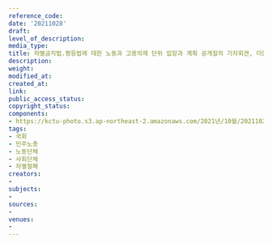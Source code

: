 ```yaml
---
reference_code: 
date: '20211028'
draft: 
level_of_description: 
media_type: 
title: 차별금지법.평등법에 대한 노동과 고용의제 단위 입장과 계획 공개질의 기자회견, 더불어민주당과 국민의힘에 직접 공개질의서 전달
description: 
weight: 
modified_at: 
created_at: 
link: 
public_access_status: 
copyright_status: 
components:
- https://kctu-photo.s3.ap-northeast-2.amazonaws.com/2021년/10월/20211028-차별금지법.평등법에+대한+노동과+고용의제+단위+입장과+계획+공개질의+기자회견,+더불어민주당과+국민의힘에+직접+공개질의서+전달_국회_민주노총_노동단체_사회단체_차별철폐/404386_63365_415.jpg
tags:
- 국회
- 민주노총
- 노동단체
- 사회단체
- 차별철폐
creators:
- 
subjects:
- 
sources:
- 
venues:
- 
---
```

